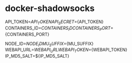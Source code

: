 # docker-shadowsocks

API_TOKEN=${API_TOKEN}
API_SECRET=${API_TOKEN}
CONTAINERS_ID=${CONTAINERS_ID}
CONTAINERS_PORT=${CONTAINERS_PORT}

NODE_ID=${NODE_ID}
MU_SUFFIX=${MU_SUFFIX}
WEBAPI_URL=${WEBAPI_URL}
WEBAPI_TOKEN=${WEBAPI_TOKEN}
IP_MD5_SALT=${IP_MD5_SALT}
